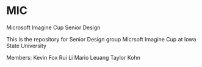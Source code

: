 MIC
===

Microsoft Imagine Cup Senior Design

This is the repository for Senior Design group Micrsoft Imagine Cup at Iowa State University

Members:
Kevin Fox
Rui Li
Mario Leuang
Taylor Kohn

